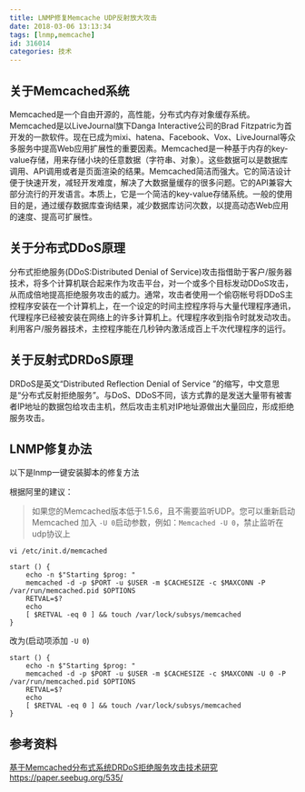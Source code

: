 ```yaml
---
title: LNMP修复Memcache UDP反射放大攻击
date: 2018-03-06 13:13:34
tags: [lnmp,memcache]
id: 316014
categories: 技术
---
```



## 关于Memcached系统

Memcached是一个自由开源的，高性能，分布式内存对象缓存系统。Memcached是以LiveJournal旗下Danga Interactive公司的Brad Fitzpatric为首开发的一款软件。现在已成为mixi、hatena、Facebook、Vox、LiveJournal等众多服务中提高Web应用扩展性的重要因素。Memcached是一种基于内存的key-value存储，用来存储小块的任意数据（字符串、对象）。这些数据可以是数据库调用、API调用或者是页面渲染的结果。Memcached简洁而强大。它的简洁设计便于快速开发，减轻开发难度，解决了大数据量缓存的很多问题。它的API兼容大部分流行的开发语言。本质上，它是一个简洁的key-value存储系统。一般的使用目的是，通过缓存数据库查询结果，减少数据库访问次数，以提高动态Web应用的速度、提高可扩展性。

## 关于分布式DDoS原理

分布式拒绝服务(DDoS:Distributed Denial of Service)攻击指借助于客户/服务器技术，将多个计算机联合起来作为攻击平台，对一个或多个目标发动DDoS攻击，从而成倍地提高拒绝服务攻击的威力。通常，攻击者使用一个偷窃帐号将DDoS主控程序安装在一个计算机上，在一个设定的时间主控程序将与大量代理程序通讯，代理程序已经被安装在网络上的许多计算机上。代理程序收到指令时就发动攻击。利用客户/服务器技术，主控程序能在几秒钟内激活成百上千次代理程序的运行。

## 关于反射式DRDoS原理

DRDoS是英文“Distributed Reflection Denial of Service ”的缩写，中文意思是“分布式反射拒绝服务”。与DoS、DDoS不同，该方式靠的是发送大量带有被害者IP地址的数据包给攻击主机，然后攻击主机对IP地址源做出大量回应，形成拒绝服务攻击。


## LNMP修复办法

以下是lnmp一键安装脚本的修复方法

根据阿里的建议：

> 如果您的Memcached版本低于1.5.6，且不需要监听UDP。您可以重新启动Memcached 加入 `-U 0`启动参数，例如：`Memcached -U 0`，禁止监听在udp协议上

`vi /etc/init.d/memcached`

```
start () {
    echo -n $"Starting $prog: "
    memcached -d -p $PORT -u $USER -m $CACHESIZE -c $MAXCONN -P /var/run/memcached.pid $OPTIONS
    RETVAL=$?
    echo
    [ $RETVAL -eq 0 ] && touch /var/lock/subsys/memcached
}

```

改为(启动项添加 `-U 0`)

```
start () {
    echo -n $"Starting $prog: "
    memcached -d -p $PORT -u $USER -m $CACHESIZE -c $MAXCONN -U 0 -P /var/run/memcached.pid $OPTIONS
    RETVAL=$?
    echo
    [ $RETVAL -eq 0 ] && touch /var/lock/subsys/memcached
}
```

## 参考资料

[基于Memcached分布式系统DRDoS拒绝服务攻击技术研究](http://blog.csdn.net/microzone/article/details/79262549)
https://paper.seebug.org/535/